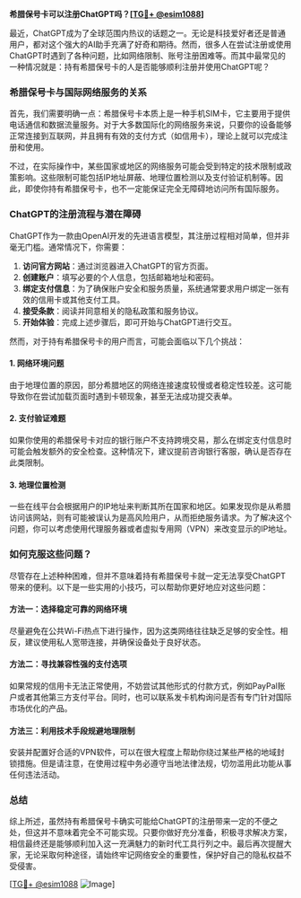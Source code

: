 **希腊保号卡可以注册ChatGPT吗？[[TG💪+ @esim1088](https://t.me/s/esim1088)]**

最近，ChatGPT成为了全球范围内热议的话题之一。无论是科技爱好者还是普通用户，都对这个强大的AI助手充满了好奇和期待。然而，很多人在尝试注册或使用ChatGPT时遇到了各种问题，比如网络限制、账号注册困难等。而其中最常见的一种情况就是：持有希腊保号卡的人是否能够顺利注册并使用ChatGPT呢？

### 希腊保号卡与国际网络服务的关系

首先，我们需要明确一点：希腊保号卡本质上是一种手机SIM卡，它主要用于提供电话通信和数据流量服务。对于大多数国际化的网络服务来说，只要你的设备能够正常连接到互联网，并且拥有有效的支付方式（如信用卡），理论上就可以完成注册和使用。

不过，在实际操作中，某些国家或地区的网络服务可能会受到特定的技术限制或政策影响。这些限制可能包括IP地址屏蔽、地理位置检测以及支付验证机制等。因此，即使你持有希腊保号卡，也不一定能保证完全无障碍地访问所有国际服务。

### ChatGPT的注册流程与潜在障碍

ChatGPT作为一款由OpenAI开发的先进语言模型，其注册过程相对简单，但并非毫无门槛。通常情况下，你需要：

1. **访问官方网站**：通过浏览器进入ChatGPT的官方页面。
2. **创建账户**：填写必要的个人信息，包括邮箱地址和密码。
3. **绑定支付信息**：为了确保账户安全和服务质量，系统通常要求用户绑定一张有效的信用卡或其他支付工具。
4. **接受条款**：阅读并同意相关的隐私政策和服务协议。
5. **开始体验**：完成上述步骤后，即可开始与ChatGPT进行交互。

然而，对于持有希腊保号卡的用户而言，可能会面临以下几个挑战：

#### 1. 网络环境问题
由于地理位置的原因，部分希腊地区的网络连接速度较慢或者稳定性较差。这可能导致你在尝试加载页面时遇到卡顿现象，甚至无法成功提交表单。

#### 2. 支付验证难题
如果你使用的希腊保号卡对应的银行账户不支持跨境交易，那么在绑定支付信息时可能会触发额外的安全检查。这种情况下，建议提前咨询银行客服，确认是否存在此类限制。

#### 3. 地理位置检测
一些在线平台会根据用户的IP地址来判断其所在国家和地区。如果发现你是从希腊访问该网站，则有可能被误认为是高风险用户，从而拒绝服务请求。为了解决这个问题，你可以考虑使用代理服务器或者虚拟专用网（VPN）来改变显示的IP地址。

### 如何克服这些问题？

尽管存在上述种种困难，但并不意味着持有希腊保号卡就一定无法享受ChatGPT带来的便利。以下是一些实用的小技巧，可以帮助你更好地应对这些问题：

#### 方法一：选择稳定可靠的网络环境
尽量避免在公共Wi-Fi热点下进行操作，因为这类网络往往缺乏足够的安全性。相反，建议使用私人宽带连接，并确保设备处于良好状态。

#### 方法二：寻找兼容性强的支付选项
如果常规的信用卡无法正常使用，不妨尝试其他形式的付款方式，例如PayPal账户或者其他第三方支付平台。同时，也可以联系发卡机构询问是否有专门针对国际市场优化的产品。

#### 方法三：利用技术手段规避地理限制
安装并配置好合适的VPN软件，可以在很大程度上帮助你绕过某些严格的地域封锁措施。但是请注意，在使用过程中务必遵守当地法律法规，切勿滥用此功能从事任何违法活动。

### 总结

综上所述，虽然持有希腊保号卡确实可能给ChatGPT的注册带来一定的不便之处，但这并不意味着完全不可能实现。只要你做好充分准备，积极寻求解决方案，相信最终还是能够顺利加入这一充满魅力的新时代工具行列之中。最后再次提醒大家，无论采取何种途径，请始终牢记网络安全的重要性，保护好自己的隐私权益不受侵害。

[[TG💪+ @esim1088](https://t.me/s/esim1088) ![Image](https://i.postimg.cc/4NQfJmqS/Snipaste-2025-05-13-00-14-12.png)]